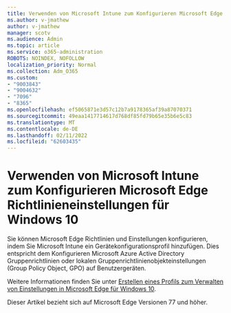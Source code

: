 ```yaml
---
title: Verwenden von Microsoft Intune zum Konfigurieren Microsoft Edge Richtlinieneinstellungen für Windows 10
ms.author: v-jmathew
author: v-jmathew
manager: scotv
ms.audience: Admin
ms.topic: article
ms.service: o365-administration
ROBOTS: NOINDEX, NOFOLLOW
localization_priority: Normal
ms.collection: Adm_O365
ms.custom:
- "9003843"
- "9004632"
- "7096"
- "8365"
ms.openlocfilehash: ef5065871e3d57c12b7a9178365af39a87070371
ms.sourcegitcommit: 49eaa1417714617d768df85fd79b65e35b6e5c83
ms.translationtype: MT
ms.contentlocale: de-DE
ms.lasthandoff: 02/11/2022
ms.locfileid: "62603435"
---
```

# <a name="use-microsoft-intune-to-configure-microsoft-edge-policy-settings-for-windows-10"></a>Verwenden von Microsoft Intune zum Konfigurieren Microsoft Edge Richtlinieneinstellungen für Windows 10

Sie können Microsoft Edge Richtlinien und Einstellungen konfigurieren, indem Sie Microsoft Intune ein Gerätekonfigurationsprofil hinzufügen. Dies entspricht dem Konfigurieren Microsoft Azure Active Directory Gruppenrichtlinien oder lokalen Gruppenrichtlinienobjekteinstellungen (Group Policy Object, GPO) auf Benutzergeräten.

Weitere Informationen finden Sie unter [Erstellen eines Profils zum Verwalten von Einstellungen in Microsoft Edge für Windows 10](https://go.microsoft.com/fwlink/?linkid=2133700).

Dieser Artikel bezieht sich auf Microsoft Edge Versionen 77 und höher.
